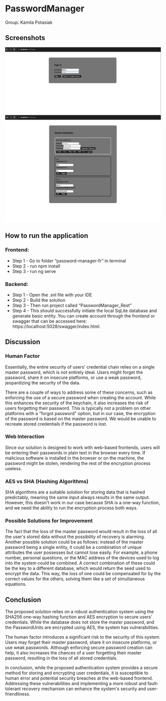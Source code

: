 # PasswordManager
Group: Kamila Potasiak

## Screenshots

![Screenshot 2023-10-09 at 14.21.34.png](screenshots/Screenshot%202023-10-09%20at%2014.21.34.png)
![Screenshot 2023-10-09 at 14.22.12.png](screenshots/Screenshot%202023-10-09%20at%2014.22.12.png)

## How to run the application
### Frontend:
- Step 1 - Go to folder “password-manager-fr” in terminal
- Step 2 - run npm install
- Step 3 - run ng serve

### Backend:
- Step 1 - Open the .snl file with your IDE
- Step 2 - Build the solution
- Step 3 - Then run project called “PasswordManager_Rest”
- Step 4 - This should successfully initiate the local SqLite database and generate basic entity.
You can create account through the frontend or swagger that can be accessed here: https://localhost:5028/swagger/index.html.

## Discussion

### Human Factor

Essentially, the entire security of users' credential chain relies on a single master password, which is not entirely ideal. Users might forget the password, share it on insecure platforms, or use a weak password, jeopardizing the security of the data.

There are a couple of ways to address some of these concerns, such as enforcing the use of a secure password when creating the account. While this enhances the security of the keychain, it also increases the risk of users forgetting their password. This is typically not a problem on other platforms with a "forgot password" option, but in our case, the encryption of the password is based on the master password. We would be unable to recreate stored credentials if the password is lost.

### Web Interaction

Since our solution is designed to work with web-based frontends, users will be entering their passwords in plain text in the browser every time. If malicious software is installed in the browser or on the machine, the password might be stolen, rendering the rest of the encryption process useless.

### AES vs SHA (Hashing Algorithms)

SHA algorithms are a suitable solution for storing data that is hashed predictably, meaning the same input always results in the same output. However, this doesn't work in our case because SHA is a one-way function, and we need the ability to run the encryption process both ways.

### Possible Solutions for Improvement

The fact that the loss of the master password would result in the loss of all the user's stored data without the possibility of recovery is alarming. Another possible solution could be as follows: instead of the master password being a single entity, it could be a combination of unique attributes the user possesses but cannot lose easily. For example, a phone number, personal questions, or the MAC address of the devices used to log into the system could be combined. A correct combination of these could be the key to a different database, which would return the seed used to encrypt the data. This way, the loss of one could be compensated for by the correct values for the others, solving them like a set of simultaneous equations.

## Conclusion

The proposed solution relies on a robust authentication system using the SHA256 one-way hashing function and AES encryption to secure users' credentials. While the database does not store the master password, and the PasswordUnits are encrypted using AES, the system has vulnerabilities.

The human factor introduces a significant risk to the security of this system. Users may forget their master password, share it on insecure platforms, or use weak passwords. Although enforcing secure password creation can help, it also increases the chances of a user forgetting their master password, resulting in the loss of all stored credentials.

In conclusion, while the proposed authentication system provides a secure method for storing and encrypting user credentials, it is susceptible to human error and potential security breaches at the web-based frontend. Addressing these vulnerabilities and implementing a more robust and fault-tolerant recovery mechanism can enhance the system's security and user-friendliness.